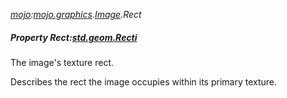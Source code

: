 _[mojo](../../modules/mojo/mojo-module.md):[mojo.graphics](../../modules/mojo/mojo-graphics.md).[Image](../../modules/mojo/mojo-graphics-image.md).Rect_
##### Property Rect:[std.geom.Recti](../../modules/std/std-geom-recti.md)
The image's texture rect.

Describes the rect the image occupies within its primary texture.
